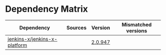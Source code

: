 # Dependency Matrix

Dependency | Sources | Version | Mismatched versions
---------- | ------- | ------- | -------------------
[jenkins-x/jenkins-x-platform](https://github.com/jenkins-x/jenkins-x-platform) |  | [2.0.947](https://github.com/jenkins-x/jenkins-x-platform/releases/tag/v2.0.947) | 

